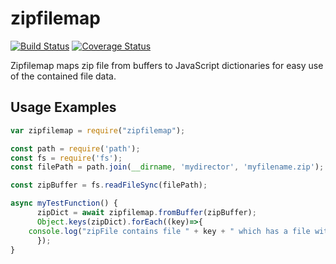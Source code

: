 # zipfilemap

[![Build Status](https://travis-ci.org/TomCoded/zipfilemap.svg?branch=master)](https://travis-ci.org/TomCoded/zipfilemap)
[![Coverage Status](https://img.shields.io/coveralls/TomCoded/zipfilemap.svg)](https://coveralls.io/r/TomCoded/zipfilemap)

Zipfilemap maps zip file from buffers to JavaScript dictionaries for easy use of the contained file data.

## Usage Examples

```js
var zipfilemap = require("zipfilemap");

const path = require('path');
const fs = require('fs');
const filePath = path.join(__dirname, 'mydirector', 'myfilename.zip');

const zipBuffer = fs.readFileSync(filePath);

async myTestFunction() {
      zipDict = await zipfilemap.fromBuffer(zipBuffer);
      Object.keys(zipDict).forEach((key)=>{
	console.log("zipFile contains file " + key + " which has a file with contents " + zipDict[key]);
      });
}
```


